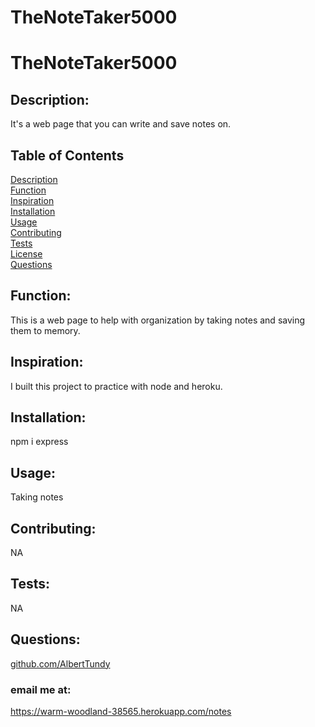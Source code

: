 # TheNoteTaker5000

# TheNoteTaker5000

## Description:

It's a web page that you can write and save notes on.<br/>

## Table of Contents

[Description](#Description)<br/>
[Function](#Function)<br/>
[Inspiration](#Inspiration)<br/>
[Installation](#Installation)<br/>
[Usage](#Usage)<br/>
[Contributing](#Contributing)<br/>
[Tests](#Tests)<br/>
[License](#License)<br/>
[Questions](#Questions)<br/>

## Function:

This is a web page to help with organization by taking notes and saving them to memory.<br/>

## Inspiration:

I built this project to practice with node and heroku. <br/>

## Installation:

npm i express<br/>

## Usage:

Taking notes<br/>

## Contributing:

NA

## Tests:

NA

## Questions:

[github.com/AlbertTundy](http://github.com/AlbertTundy)<br/>

### email me at:

https://warm-woodland-38565.herokuapp.com/notes
